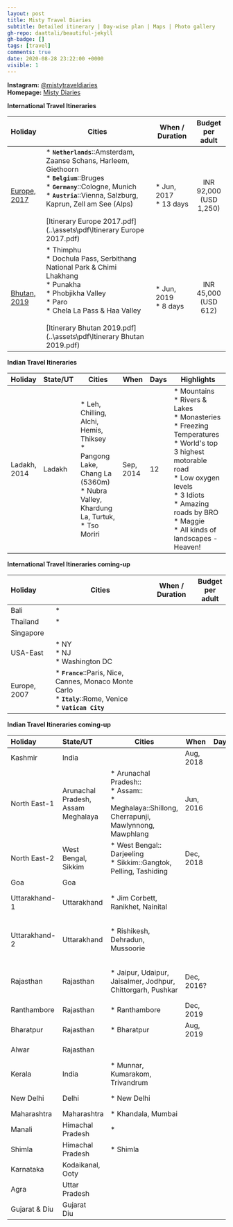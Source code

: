 ```yaml
---
layout: post
title: Misty Travel Diaries
subtitle: Detailed itinerary | Day-wise plan | Maps | Photo gallery
gh-repo: daattali/beautiful-jekyll
gh-badge: []
tags: [travel]
comments: true
date: 2020-08-28 23:22:00 +0000
visible: 1
---
```


**Instagram:** [@mistytraveldiaries](https://www.instagram.com/mistytraveldiaries/)                
**Homepage:** [Misty Diaries](http://tarunpreetkaur.com/)                



**International Travel Itineraries**

| Holiday | Cities | When / Duration | Budget<br />per<br />adult |
| :------ | ------- | ------- | :-----: |
| [Europe, 2017](https://tarunpreetkaur.com/Misty-Travel-Diaries-Europe2017.html) | * **`Netherlands`**::Amsterdam, Zaanse Schans, Harleem, Giethoorn<br /> * **`Belgium`**::Bruges<br />* **`Germany`**::Cologne, Munich<br />* **`Austria`**::Vienna, Salzburg, Kaprun, Zell am See (Alps)<br />                                                                                                     <br />[Itinerary Europe 2017.pdf](..\assets\pdf\Itinerary Europe 2017.pdf) | * Jun, 2017<br />* 13 days<br /> | INR 92,000<br />(USD 1,250) |
| [Bhutan, 2019](https://tarunpreetkaur.com/Misty-Travel-Diaries-Bhutan2019.html) | * Thimphu<br />* Dochula Pass, Serbithang National Park & Chimi Lhakhang<br />* Punakha<br />* Phobjikha Valley<br />* Paro<br />* Chela La Pass & Haa Valley<br /><br />[Itinerary Bhutan 2019.pdf](..\assets\pdf\Itinerary Bhutan 2019.pdf) | * Jun, 2019<br />* 8 days<br /> | INR 45,000<br />(USD 612) |

**Indian Travel Itineraries**

| Holiday            | State/UT | Cities                                                       | When      | Days | Highlights                                                   |
| :----------------- | :------- | ------------------------------------------------------------ | --------- | ---- | ------------------------------------------------------------ |
| Ladakh, <br />2014 | Ladakh   | * Leh, Chilling, Alchi, Hemis, Thiksey<br />* Pangong Lake, Chang La (5360m)<br />* Nubra Valley, Khardung La, Turtuk, <br />* Tso Moriri | Sep, 2014 | 12   | * Mountains<br />* Rivers & Lakes<br />* Monasteries<br />* Freezing Temperatures<br />* World's top 3 highest motorable road<br />* Low oxygen levels<br />* 3 Idiots<br />* Amazing roads by BRO<br />* Maggie<br />* All kinds of landscapes - Heaven! |

**International Travel Itineraries  coming-up**

| Holiday      | Cities                                                       | When / Duration | Budget<br />per<br />adult |
| :----------- | ------------------------------------------------------------ | --------------- | :------------------------: |
| Bali         | *                                                            |                 |                            |
| Thailand     | *                                                            |                 |                            |
| Singapore    |                                                              |                 |                            |
| USA-East     | * NY<br />* NJ<br />* Washington DC                          |                 |                            |
| Europe, 2007 | * **`France`**::Paris, Nice, Cannes, Monaco Monte Carlo<br />* **`Italy`**::Rome, Venice<br />* **`Vatican City`** |                 |                            |

**Indian Travel Itineraries coming-up**

| Holiday       | State/UT                                     | Cities                                                       | When       | Days | Highlights                                           |
| :------------ | :------------------------------------------- | ------------------------------------------------------------ | ---------- | ---- | ---------------------------------------------------- |
| Kashmir       | India                                        |                                                              | Aug, 2018  |      | Mountains<br />Rivers                                |
| North East-1  | Arunachal Pradesh,<br />Assam<br />Meghalaya | * Arunachal Pradesh::<br />* Assam::<br />* Meghalaya::Shillong, Cherrapunji, Mawlynnong, Mawphlang | Jun, 2016  |      | Mountains<br />Rivers<br />Rains<br />Waterfalls     |
| North East-2  | West Bengal,<br />Sikkim                     | * West Bengal:: Darjeeling<br />* Sikkim::Gangtok, Pelling, Tashiding | Dec, 2018  |      | Mountains<br />Rivers                                |
| Goa           | Goa                                          |                                                              |            |      | Beaches                                              |
| Uttarakhand-1 | Uttarakhand                                  | * Jim Corbett, Ranikhet, Nainital                            |            |      | Mountains<br />Rivers<br<br />Lakes                  |
| Uttarakhand-2 | Uttarakhand                                  | * Rishikesh, Dehradun, Mussoorie                             |            |      | Mountains<br />Rivers<br />Ganges<br />River Rafting |
| Rajasthan     | Rajasthan                                    | * Jaipur, Udaipur, Jaisalmer, Jodhpur, Chittorgarh, Pushkar  | Dec, 2016? |      | Forts<br />Hills<br />Desert<br />Culture            |
| Ranthambore   | Rajasthan                                    | * Ranthambore                                                | Dec, 2019  |      | National Park                                        |
| Bharatpur     | Rajasthan                                    | * Bharatpur                                                  | Aug, 2019  |      | Bird Sanctuary                                       |
| Alwar         | Rajasthan                                    |                                                              |            |      | Hills<br />Resorts                                   |
| Kerala        | India                                        | * Munnar, Kumarakom, Trivandrum                              |            |      | Beaches<br />Greenary<br />Temples                   |
| New Delhi     | Delhi                                        | * New Delhi                                                  |            |      | Heritage Buildings                                   |
| Maharashtra   | Maharashtra                                  | * Khandala, Mumbai                                           |            |      |                                                      |
| Manali        | Himachal Pradesh                             | *                                                            |            |      | Mountains<br />Rivers                                |
| Shimla        | Himachal Pradesh                             | * Shimla                                                     |            |      | Mountains                                            |
| Karnataka     | Kodaikanal, Ooty                             |                                                              |            |      | Mountains<br />Lakes                                 |
| Agra          | Uttar Pradesh                                |                                                              |            |      | Taj Mahal                                            |
| Gujarat & Diu | Gujarat<br />Diu                             |                                                              |            |      | Beaches<br />Gandhi                                  |


